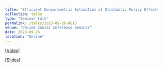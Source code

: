 ```yaml
---
title: "Efficient Nonparametric Estimation of Stochastic Policy Effects with Clustered Interference"
collection: talks
type: "Seminar talk"
permalink: /talks/2023-09-26-OCIS
venue: "Online Causal Inference Seminar"
date: 2023-09-26
location: "Online"
---
```


[[Video](https://www.youtube.com/watch?v=3Q8yttwn_WI)]

[[Slides](files/OCIS_Sep262023.pdf)]
